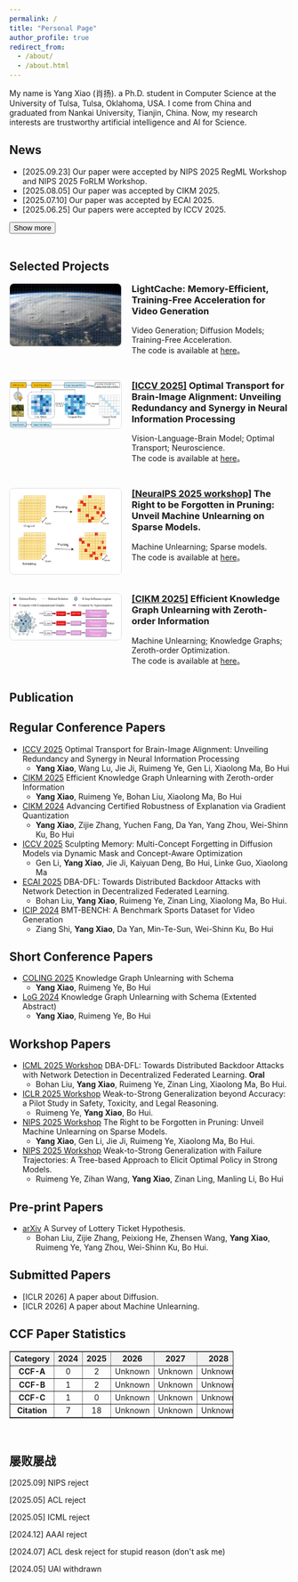 ```yaml
---
permalink: /
title: "Personal Page"
author_profile: true
redirect_from: 
  - /about/
  - /about.html
---
```


My name is Yang Xiao (肖扬). a Ph.D. student in Computer Science at the University of Tulsa, Tulsa, Oklahoma, USA. I come from China and graduated from Nankai University, Tianjin, China. Now, my research interests are trustworthy artificial intelligence and AI for Science.

<h2 id="new">News</h2>

<div id="news-section">
  <ul id="news-list">
    <li>[2025.09.23] Our paper were accepted by NIPS 2025 RegML Workshop and NIPS 2025 FoRLM Workshop.</li>
    <li>[2025.08.05] Our paper was accepted by CIKM 2025.</li>
    <li>[2025.07.10] Our paper was accepted by ECAI 2025.</li>
    <li>[2025.06.25] Our papers were accepted by ICCV 2025.</li>
    <li class="hidden-news" style="display: none;">[2025.06.16] I am interning at Mayo Clinic, Rochester, MN until August. 23, 2025.</li>
    <li class="hidden-news" style="display: none;">[2025.06.09] Our paper was accepted by ICML 2025 CFAgentic Workshop <strong>Oral</strong>.</li>
    <li class="hidden-news" style="display: none;">[2025.03.06] Our paper was accepted by ICLR 2025 Bi-Align Workshop.</li>
    <li class="hidden-news" style="display: none;">[2024.11.29] Our paper was accepted by COLING 2025.</li>
    <li class="hidden-news" style="display: none;">[2024.11.16] Our paper was accepted by LoG 2024.</li>
    <li class="hidden-news" style="display: none;">[2024.07.15] Our paper was accepted by CIKM 2024.</li>
    <li class="hidden-news" style="display: none;">[2024.06.07] Our paper was accepted by ICIP 2024.</li>
  </ul>
  <button onclick="toggleNews()" id="toggle-button">Show more</button>
</div>

<script>
function toggleNews() {
  const hiddenItems = document.querySelectorAll('.hidden-news');
  const btn = document.getElementById('toggle-button');
  const isHidden = hiddenItems[0].style.display === 'none';
  hiddenItems.forEach(item => {
    item.style.display = isHidden ? 'list-item' : 'none';
  });
  btn.textContent = isHidden ? 'Show less' : 'Show more';
}
</script>
<br>

<h2 id="project">Selected Projects</h2>

<div style="display: flex; align-items: flex-start; margin-bottom: 30px;">
  <div style="flex: 0 0 200px; margin-right: 20px;">
    <img src="../projects/LightCache.gif" alt="Project 1" style="width: 100%; border-radius: 8px; border: 1px solid #ddd;">
  </div>

  <div style="flex: 1;">
    <h3 style="margin-top: 0;">LightCache: Memory-Efficient, Training-Free Acceleration for Video Generation</h3>
    <p>
      Video Generation; Diffusion Models; Training-Free Acceleration.<br>
      The code is available at <a href="https://github.com/NKUShaw/LightCache" target="_blank">here</a>。
    </p>
  </div>
</div>

<div style="display: flex; align-items: flex-start; margin-bottom: 30px;">
  <div style="flex: 0 0 200px; margin-right: 20px;">
    <img src="../projects/ICCV2025_OT.png" alt="Project 2" style="width: 100%; border-radius: 8px; border: 1px solid #ddd;">
  </div>

  <div style="flex: 1;">
    <h3 style="margin-top: 0;"><a href="https://arxiv.org/abs/2503.10663" target="_blank">[ICCV 2025]</a> Optimal Transport for Brain-Image Alignment: Unveiling Redundancy and Synergy in Neural Information Processing</h3>
    <p>
      Vision-Language-Brain Model; Optimal Transport; Neuroscience.<br>
      The code is available at <a href="https://github.com/NKUShaw/OT-Alignment4brain-to-image" target="_blank">here</a>。
    </p>
  </div>
</div>

<div style="display: flex; align-items: flex-start; margin-bottom: 30px;">
  <div style="flex: 0 0 200px; margin-right: 20px;">
    <img src="../projects/Pruning_Unlearning.png" alt="Project 3" style="width: 100%; border-radius: 8px; border: 1px solid #ddd;">
  </div>

  <div style="flex: 1;">
    <h3 style="margin-top: 0;"><a href="https://arxiv.org/abs/2507.18725" target="_blank">[NeuraIPS 2025 workshop]</a> The Right to be Forgotten in Pruning: Unveil Machine Unlearning on Sparse Models.</h3>
    <p>
      Machine Unlearning; Sparse models.<br>
      The code is available at <a href="https://github.com/NKUShaw/SparseModels" target="_blank">here</a>。
    </p>
  </div>
</div>



<div style="display: flex; align-items: flex-start; margin-bottom: 30px;">
  <div style="flex: 0 0 200px; margin-right: 20px;">
    <img src="../projects/CIKM2025_ZOWFGIF.png" alt="Project 4" style="width: 100%; border-radius: 8px; border: 1px solid #ddd;">
  </div>

  <div style="flex: 1;">
    <h3 style="margin-top: 0;"><a href="https://arxiv.org/abs/2508.14013" target="_blank">[CIKM 2025]</a> Efficient Knowledge Graph Unlearning with Zeroth-order Information</h3>
    <p>
      Machine Unlearning; Knowledge Graphs; Zeroth-order Optimization.<br>
      The code is available at <a href="https://github.com/NKUShaw/ZOWFKGIF" target="_blank">here</a>。
    </p>
  </div>
</div>

<h2 id="publication">Publication</h2>

## Regular Conference Papers
* [ICCV 2025](https://arxiv.org/abs/2503.10663) Optimal Transport for Brain-Image Alignment: Unveiling Redundancy and Synergy in Neural Information Processing
  *  <b>Yang Xiao</b>, Wang Lu, Jie Ji, Ruimeng Ye, Gen Li, Xiaolong Ma, Bo Hui
* [CIKM 2025](https://arxiv.org/abs/2508.14013) Efficient Knowledge Graph Unlearning with Zeroth-order Information
  *  <b>Yang Xiao</b>, Ruimeng Ye, Bohan Liu, Xiaolong Ma, Bo Hui
* [CIKM 2024](https://dl.acm.org/doi/abs/10.1145/3627673.3679650) Advancing Certified Robustness of Explanation via Gradient Quantization
  * <b>Yang Xiao</b>, Zijie Zhang, Yuchen Fang, Da Yan, Yang Zhou, Wei-Shinn Ku, Bo Hui
* [ICCV 2025](https://arxiv.org/abs/2504.09039) Sculpting Memory: Multi-Concept Forgetting in Diffusion Models via Dynamic Mask and Concept-Aware Optimization
  *  Gen Li, <b>Yang Xiao</b>, Jie Ji, Kaiyuan Deng, Bo Hui, Linke Guo, Xiaolong Ma
* [ECAI 2025](https://arxiv.org/abs/2501.15005) DBA-DFL: Towards Distributed Backdoor Attacks with Network Detection in Decentralized Federated Learning. 
  * Bohan Liu, <b>Yang Xiao</b>, Ruimeng Ye, Zinan Ling, Xiaolong Ma, Bo Hui.
* [ICIP 2024](https://ieeexplore.ieee.org/abstract/document/10647534) BMT-BENCH: A Benchmark Sports Dataset for Video Generation
  * Ziang Shi, <b>Yang Xiao</b>, Da Yan, Min-Te-Sun, Wei-Shinn Ku, Bo Hui
 
## Short Conference Papers
* [COLING 2025](https://aclanthology.org/2025.coling-main.238/) Knowledge Graph Unlearning with Schema 
  * <b>Yang Xiao</b>, Ruimeng Ye, Bo Hui
* [LoG 2024](https://openreview.net/pdf?id=y8RGPFy6MX) Knowledge Graph Unlearning with Schema (Extented Abstract)
  * <b>Yang Xiao</b>, Ruimeng Ye, Bo Hui

## Workshop Papers
* [ICML 2025 Workshop](https://arxiv.org/abs/2501.15005) DBA-DFL: Towards Distributed Backdoor Attacks with Network Detection in Decentralized Federated Learning. <b>Oral</b>
  * Bohan Liu, <b>Yang Xiao</b>, Ruimeng Ye, Zinan Ling, Xiaolong Ma, Bo Hui.
* [ICLR 2025 Workshop](https://arxiv.org/abs/2410.12621) Weak-to-Strong Generalization beyond Accuracy: a Pilot Study in Safety, Toxicity, and Legal Reasoning. 
  * Ruimeng Ye, <b>Yang Xiao</b>, Bo Hui.
* [NIPS 2025 Workshop](https://arxiv.org/abs/2507.18725) The Right to be Forgotten in Pruning: Unveil Machine Unlearning on Sparse Models.
  * <b>Yang Xiao</b>, Gen Li, Jie Ji, Ruimeng Ye, Xiaolong Ma, Bo Hui.
* [NIPS 2025 Workshop](https://arxiv.org/abs/2507.18858) Weak-to-Strong Generalization with Failure Trajectories: A Tree-based Approach to Elicit Optimal Policy in Strong Models.
  * Ruimeng Ye, Zihan Wang, <b>Yang Xiao</b>, Zinan Ling, Manling Li, Bo Hui

 
## Pre-print Papers
* [arXiv](https://arxiv.org/abs/2403.04861) A Survey of Lottery Ticket Hypothesis.
  * Bohan Liu, Zijie Zhang, Peixiong He, Zhensen Wang, <b>Yang Xiao</b>, Ruimeng Ye, Yang Zhou, Wei-Shinn Ku, Bo Hui.

## Submitted Papers
* [ICLR 2026] A paper about Diffusion.
* [ICLR 2026] A paper about Machine Unlearning.

## CCF Paper Statistics 
<table id="ccf-table" style="width:80%; text-align:center; border-collapse: collapse;" border="1">
  <thead>
    <tr style="background-color:#f2f2f2;">
      <th>Category</th>
      <th>2024</th>
      <th>2025</th>
      <th>2026</th>
      <th>2027</th>
      <th>2028</th>
      <th>Total</th>
    </tr>
  </thead>
  <tbody>
    <tr>
      <td><strong>CCF-A</strong></td>
      <td>0</td>
      <td>2</td>
      <td>Unknown</td>
      <td>Unknown</td>
      <td>Unknown</td>
      <td>2</td>
    </tr>
    <tr>
      <td><strong>CCF-B</strong></td>
      <td>1</td>
      <td>2</td>
      <td>Unknown</td>
      <td>Unknown</td>
      <td>Unknown</td>
      <td>3</td>
    </tr>
    <tr>
      <td><strong>CCF-C</strong></td>
      <td>1</td>
      <td>0</td>
      <td>Unknown</td>
      <td>Unknown</td>
      <td>Unknown</td>
      <td>1</td>
    </tr>
    <tr>
      <td><strong>Citation</strong></td>
      <td>7</td>
      <td>18</td>
      <td>Unknown</td>
      <td>Unknown</td>
      <td>Unknown</td>
      <td>25</td>
    </tr>
  </tbody>
</table>
<br>

## 屡败屡战
[2025.09] NIPS reject

[2025.05] ACL reject

[2025.05] ICML reject

[2024.12] AAAI reject

[2024.07] ACL desk reject for stupid reason (don't ask me)

[2024.05] UAI withdrawn


